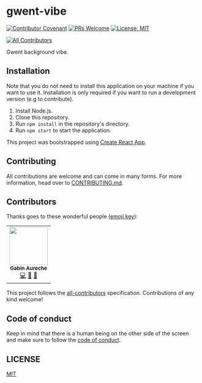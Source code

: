 # gwent-vibe

[![Contributor Covenant](https://img.shields.io/badge/Contributor%20Covenant-v2.0%20adopted-ff69b4.svg)](./CODE_OF_CONDUCT.md)
[![PRs Welcome](https://img.shields.io/badge/PRs-welcome-brightgreen.svg?style=flat-square)](http://makeapullrequest.com)
[![License: MIT](https://img.shields.io/badge/License-MIT-yellow.svg)](./LICENSE)

<!-- ALL-CONTRIBUTORS-BADGE:START - Do not remove or modify this section -->

[![All Contributors](https://img.shields.io/badge/all_contributors-1-orange.svg?style=flat-square)](#contributors-)

<!-- ALL-CONTRIBUTORS-BADGE:END -->

Gwent background vibe.

## Installation

Note that you do not need to install this application on your machine if you want to use it.
Installation is only required if you want to run a development version (e.g to contribute).

1. Install Node.js.
2. Clone this repository.
3. Run `npm install` in the repository's directory.
4. Run `npm start` to start the application.

This project was bootstrapped using [Create React App](https://github.com/facebook/create-react-app).

## Contributing

All contributions are welcome and can come in many forms.
For more information, head over to [CONTRIBUTING.md](./CONTRIBUTING.md).

## Contributors

Thanks goes to these wonderful people ([emoji key](https://allcontributors.org/docs/en/emoji-key)):

<!-- ALL-CONTRIBUTORS-LIST:START - Do not remove or modify this section -->
<!-- prettier-ignore-start -->
<!-- markdownlint-disable -->
<table>
  <tr>
    <td align="center"><a href="http://gabinaureche.com"><img src="https://avatars1.githubusercontent.com/u/2291025?v=4" width="100px;" alt=""/><br /><sub><b>Gabin Aureche</b></sub></a><br /><a href="https://github.com/Zhouzi/cra-template/commits?author=Zhouzi" title="Code">💻</a> <a href="https://github.com/Zhouzi/cra-template/commits?author=Zhouzi" title="Documentation">📖</a> <a href="#design-Zhouzi" title="Design">🎨</a></td>
  </tr>
</table>
<!-- markdownlint-enable -->
<!-- prettier-ignore-end -->
<!-- ALL-CONTRIBUTORS-LIST:END -->

This project follows the [all-contributors](https://github.com/all-contributors/all-contributors) specification. Contributions of any kind welcome!

## Code of conduct

Keep in mind that there is a human being on the other side of the screen and make sure to follow the [code of conduct](./CODE_OF_CONDUCT.md).

## LICENSE

[MIT](./LICENSE)
